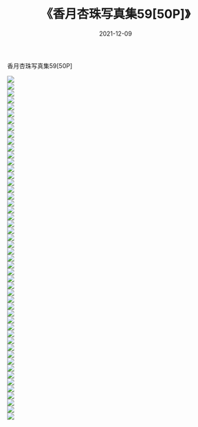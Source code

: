 ﻿---
layout: post
title:  《香月杏珠写真集59[50P]》
date:   2021-12-09
img: http://img.660000.xyz/Sharelink/性感/2021/香月杏珠写真集59[50P]/000.jpg
categories: [美女, 清纯, 唯美]
---

香月杏珠写真集59[50P]

  ![](http://img.660000.xyz/Sharelink/性感/2021/香月杏珠写真集59[50P]/001.jpg) <br> ![](http://img.660000.xyz/Sharelink/性感/2021/香月杏珠写真集59[50P]/002.jpg) <br> ![](http://img.660000.xyz/Sharelink/性感/2021/香月杏珠写真集59[50P]/003.jpg) <br> ![](http://img.660000.xyz/Sharelink/性感/2021/香月杏珠写真集59[50P]/004.jpg) <br> ![](http://img.660000.xyz/Sharelink/性感/2021/香月杏珠写真集59[50P]/005.jpg) <br> ![](http://img.660000.xyz/Sharelink/性感/2021/香月杏珠写真集59[50P]/006.jpg) <br> ![](http://img.660000.xyz/Sharelink/性感/2021/香月杏珠写真集59[50P]/007.jpg) <br> ![](http://img.660000.xyz/Sharelink/性感/2021/香月杏珠写真集59[50P]/008.jpg) <br> ![](http://img.660000.xyz/Sharelink/性感/2021/香月杏珠写真集59[50P]/009.jpg) <br> ![](http://img.660000.xyz/Sharelink/性感/2021/香月杏珠写真集59[50P]/010.jpg) <br> ![](http://img.660000.xyz/Sharelink/性感/2021/香月杏珠写真集59[50P]/011.jpg) <br> ![](http://img.660000.xyz/Sharelink/性感/2021/香月杏珠写真集59[50P]/012.jpg) <br> ![](http://img.660000.xyz/Sharelink/性感/2021/香月杏珠写真集59[50P]/013.jpg) <br> ![](http://img.660000.xyz/Sharelink/性感/2021/香月杏珠写真集59[50P]/014.jpg) <br> ![](http://img.660000.xyz/Sharelink/性感/2021/香月杏珠写真集59[50P]/015.jpg) <br> ![](http://img.660000.xyz/Sharelink/性感/2021/香月杏珠写真集59[50P]/016.jpg) <br> ![](http://img.660000.xyz/Sharelink/性感/2021/香月杏珠写真集59[50P]/017.jpg) <br> ![](http://img.660000.xyz/Sharelink/性感/2021/香月杏珠写真集59[50P]/018.jpg) <br> ![](http://img.660000.xyz/Sharelink/性感/2021/香月杏珠写真集59[50P]/019.jpg) <br> ![](http://img.660000.xyz/Sharelink/性感/2021/香月杏珠写真集59[50P]/020.jpg) <br> ![](http://img.660000.xyz/Sharelink/性感/2021/香月杏珠写真集59[50P]/021.jpg) <br> ![](http://img.660000.xyz/Sharelink/性感/2021/香月杏珠写真集59[50P]/022.jpg) <br> ![](http://img.660000.xyz/Sharelink/性感/2021/香月杏珠写真集59[50P]/023.jpg) <br> ![](http://img.660000.xyz/Sharelink/性感/2021/香月杏珠写真集59[50P]/024.jpg) <br> ![](http://img.660000.xyz/Sharelink/性感/2021/香月杏珠写真集59[50P]/025.jpg) <br> ![](http://img.660000.xyz/Sharelink/性感/2021/香月杏珠写真集59[50P]/026.jpg) <br> ![](http://img.660000.xyz/Sharelink/性感/2021/香月杏珠写真集59[50P]/027.jpg) <br> ![](http://img.660000.xyz/Sharelink/性感/2021/香月杏珠写真集59[50P]/028.jpg) <br> ![](http://img.660000.xyz/Sharelink/性感/2021/香月杏珠写真集59[50P]/029.jpg) <br> ![](http://img.660000.xyz/Sharelink/性感/2021/香月杏珠写真集59[50P]/030.jpg) <br> ![](http://img.660000.xyz/Sharelink/性感/2021/香月杏珠写真集59[50P]/031.jpg) <br> ![](http://img.660000.xyz/Sharelink/性感/2021/香月杏珠写真集59[50P]/032.jpg) <br> ![](http://img.660000.xyz/Sharelink/性感/2021/香月杏珠写真集59[50P]/033.jpg) <br> ![](http://img.660000.xyz/Sharelink/性感/2021/香月杏珠写真集59[50P]/034.jpg) <br> ![](http://img.660000.xyz/Sharelink/性感/2021/香月杏珠写真集59[50P]/035.jpg) <br> ![](http://img.660000.xyz/Sharelink/性感/2021/香月杏珠写真集59[50P]/036.jpg) <br> ![](http://img.660000.xyz/Sharelink/性感/2021/香月杏珠写真集59[50P]/037.jpg) <br> ![](http://img.660000.xyz/Sharelink/性感/2021/香月杏珠写真集59[50P]/038.jpg) <br> ![](http://img.660000.xyz/Sharelink/性感/2021/香月杏珠写真集59[50P]/039.jpg) <br> ![](http://img.660000.xyz/Sharelink/性感/2021/香月杏珠写真集59[50P]/040.jpg) <br> ![](http://img.660000.xyz/Sharelink/性感/2021/香月杏珠写真集59[50P]/041.jpg) <br> ![](http://img.660000.xyz/Sharelink/性感/2021/香月杏珠写真集59[50P]/042.jpg) <br> ![](http://img.660000.xyz/Sharelink/性感/2021/香月杏珠写真集59[50P]/043.jpg) <br> ![](http://img.660000.xyz/Sharelink/性感/2021/香月杏珠写真集59[50P]/044.jpg) <br> ![](http://img.660000.xyz/Sharelink/性感/2021/香月杏珠写真集59[50P]/045.jpg) <br> ![](http://img.660000.xyz/Sharelink/性感/2021/香月杏珠写真集59[50P]/046.jpg) <br> ![](http://img.660000.xyz/Sharelink/性感/2021/香月杏珠写真集59[50P]/047.jpg) <br> ![](http://img.660000.xyz/Sharelink/性感/2021/香月杏珠写真集59[50P]/048.jpg) <br> ![](http://img.660000.xyz/Sharelink/性感/2021/香月杏珠写真集59[50P]/049.jpg) <br> ![](http://img.660000.xyz/Sharelink/性感/2021/香月杏珠写真集59[50P]/050.jpg) <br>